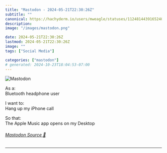 ```yaml
---
title: "Mastodon - 2024-05-21T22:30:26Z"
subtitle: ""
canonical: https://hachyderm.io/users/mweagle/statuses/112481443916524080
description:
image: "/images/mastodon.png"

date: 2024-05-21T22:30:26Z
lastmod: 2024-05-21T22:30:26Z
image: ""
tags: ["Social Media"]

categories: ["mastodon"]
# generated: 2024-10-23T18:04:53-07:00
---
```

![Mastodon](/images/mastodon.png)

<p>As a:<br />Bluetooth headphone user</p><p>I want to:<br />Hang up my iPhone call</p><p>So that:<br />The Apple Music app opens on my Desktop</p>


###### [Mastodon Source 🐘](https://hachyderm.io/@mweagle/112481443916524080)

___
